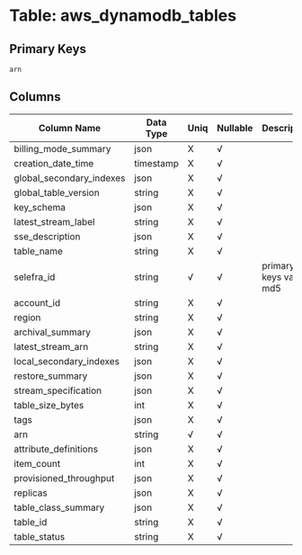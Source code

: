 # Table: aws_dynamodb_tables

## Primary Keys 

```
arn
```


## Columns 

|  Column Name   |  Data Type  | Uniq | Nullable | Description | 
|  ----  | ----  | ----  | ----  | ---- | 
| billing_mode_summary | json | X | √ |  | 
| creation_date_time | timestamp | X | √ |  | 
| global_secondary_indexes | json | X | √ |  | 
| global_table_version | string | X | √ |  | 
| key_schema | json | X | √ |  | 
| latest_stream_label | string | X | √ |  | 
| sse_description | json | X | √ |  | 
| table_name | string | X | √ |  | 
| selefra_id | string | √ | √ | primary keys value md5 | 
| account_id | string | X | √ |  | 
| region | string | X | √ |  | 
| archival_summary | json | X | √ |  | 
| latest_stream_arn | string | X | √ |  | 
| local_secondary_indexes | json | X | √ |  | 
| restore_summary | json | X | √ |  | 
| stream_specification | json | X | √ |  | 
| table_size_bytes | int | X | √ |  | 
| tags | json | X | √ |  | 
| arn | string | √ | √ |  | 
| attribute_definitions | json | X | √ |  | 
| item_count | int | X | √ |  | 
| provisioned_throughput | json | X | √ |  | 
| replicas | json | X | √ |  | 
| table_class_summary | json | X | √ |  | 
| table_id | string | X | √ |  | 
| table_status | string | X | √ |  | 



